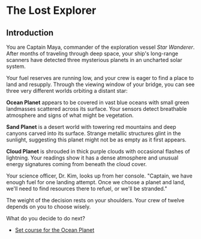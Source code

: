 # The Lost Explorer

## Introduction

You are Captain Maya, commander of the exploration vessel *Star Wanderer*. After months of traveling through deep space, your ship's long-range scanners have detected three mysterious planets in an uncharted solar system.

Your fuel reserves are running low, and your crew is eager to find a place to land and resupply. Through the viewing window of your bridge, you can see three very different worlds orbiting a distant star:

**Ocean Planet** appears to be covered in vast blue oceans with small green landmasses scattered across its surface. Your sensors detect breathable atmosphere and signs of what might be vegetation.

**Sand Planet** is a desert world with towering red mountains and deep canyons carved into its surface. Strange metallic structures glint in the sunlight, suggesting this planet might not be as empty as it first appears.

**Cloud Planet** is shrouded in thick purple clouds with occasional flashes of lightning. Your readings show it has a dense atmosphere and unusual energy signatures coming from beneath the cloud cover.

Your science officer, Dr. Kim, looks up from her console. "Captain, we have enough fuel for one landing attempt. Once we choose a planet and land, we'll need to find resources there to refuel, or we'll be stranded."

The weight of the decision rests on your shoulders. Your crew of twelve depends on you to choose wisely.

What do you decide to do next?

- [Set course for the Ocean Planet](ocean.md)
